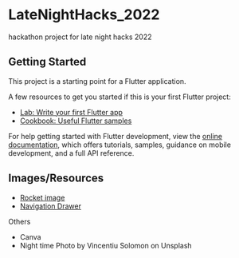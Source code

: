 # LateNightHacks_2022
 hackathon project for late night hacks 2022

## Getting Started

This project is a starting point for a Flutter application.

A few resources to get you started if this is your first Flutter project:

- [Lab: Write your first Flutter app](https://docs.flutter.dev/get-started/codelab)
- [Cookbook: Useful Flutter samples](https://docs.flutter.dev/cookbook)

For help getting started with Flutter development, view the
[online documentation](https://docs.flutter.dev/), which offers tutorials,
samples, guidance on mobile development, and a full API reference.

## Images/Resources
- [Rocket image](https://icons-for-free.com/basic+white-rocket-131994932102562159/)
- [Navigation Drawer](https://docs.flutter.dev/cookbook/design/drawer)

Others
* Canva
* Night time Photo by Vincentiu Solomon on Unsplash
